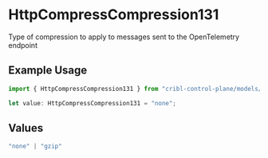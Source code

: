 # HttpCompressCompression131

Type of compression to apply to messages sent to the OpenTelemetry endpoint

## Example Usage

```typescript
import { HttpCompressCompression131 } from "cribl-control-plane/models/operations";

let value: HttpCompressCompression131 = "none";
```

## Values

```typescript
"none" | "gzip"
```